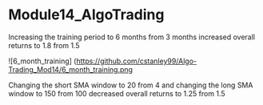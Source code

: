 # Module14_AlgoTrading





Increasing the training period to 6 months from 3 months increased overall returns to 1.8 from 1.5


![6_month_training] (https://github.com/cstanley99/Algo-Trading_Mod14/6_month_training.png

Changing the short SMA window to 20 from 4 and changing the long SMA window to 150 from 100 decreased overall returns to 1.25 from 1.5
